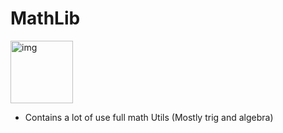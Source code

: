# MathLib

<img width="100" alt="img" src="https://cdn.jsdelivr.net/gh/stylekit/img/MathLib.svg">

- Contains a lot of use full math Utils (Mostly trig and algebra)
